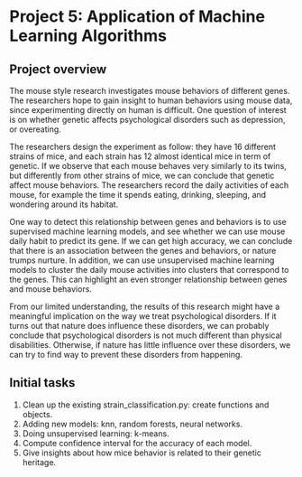 Project 5: Application of Machine Learning Algorithms
===============================================
## Project overview

The mouse style research investigates mouse behaviors of different genes. The researchers hope to gain insight to human behaviors using mouse data, since experimenting directly on human is difficult. One question of interest is on whether genetic affects psychological disorders such as depression, or overeating. 

The researchers design the experiment as follow: they have 16 different strains of mice, and each strain has 12 almost identical mice in term of genetic. If we observe that each mouse behaves very similarly to its twins, but differently from other strains of mice, we can conclude that genetic affect mouse behaviors. The researchers record the daily activities of each mouse, for example the time it spends eating, drinking, sleeping, and wondering around its habitat. 

One way to detect this relationship between genes and behaviors is to use supervised machine learning models, and see whether we can use mouse daily habit to predict its gene. If we can get high accuracy, we can conclude that there is an association between the genes and behaviors, or nature trumps nurture. In addition, we can use unsupervised machine learning models to cluster the daily mouse activities into clusters that correspond to the genes. This can highlight an even stronger relationship between genes and mouse behaviors. 

From our limited understanding, the results of this research might have a meaningful implication on the way we treat psychological disorders. If it turns out that nature does influence these disorders, we can probably conclude that psychological disorders is not much different than physical disabilities. Otherwise, if nature has little influence over these disorders, we can try to find way to prevent these disorders from happening. 

## Initial tasks 

1. Clean up the existing strain_classification.py: create functions and objects.
2. Adding new models: knn, random forests, neural networks.
3. Doing unsupervised learning: k-means.
4. Compute confidence interval for the accuracy of each model.
5. Give insights about how mice behavior is related to their genetic heritage.
